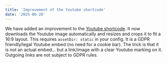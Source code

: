 ```yaml
---
title: 'Improvement of the Youtube shortcode'
date: '2025-06-20'
---
```


We have added an improvement to the [Youtube shortcode](/add-ons/youtube-shortcode/). It now downloads the Youtube image automatically and resizes and crops it to fit a 16:9 layout. This requires `assetDir: static` in your config. It is a GDPR friendly/legal Youtube embed (no need for a cookie bar). The trick is that it is not an actual embed... but a link/image with a clear Youtube marking on it. Outgoing links are not subject to GDPR rules.